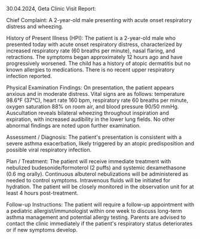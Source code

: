 30.04.2024, Geta Clinic Visit Report:

Chief Complaint: A 2-year-old male presenting with acute onset respiratory distress and wheezing.

History of Present Illness (HPI): The patient is a 2-year-old male who presented today with acute onset respiratory distress, characterized by increased respiratory rate (60 breaths per minute), nasal flaring, and retractions. The symptoms began approximately 12 hours ago and have progressively worsened. The child has a history of atopic dermatitis but no known allergies to medications. There is no recent upper respiratory infection reported.

Physical Examination Findings: On presentation, the patient appears anxious and in moderate distress. Vital signs are as follows: temperature 98.6°F (37°C), heart rate 160 bpm, respiratory rate 60 breaths per minute, oxygen saturation 88% on room air, and blood pressure 90/50 mmHg. Auscultation reveals bilateral wheezing throughout inspiration and expiration, with increased audibility in the lower lung fields. No other abnormal findings are noted upon further examination.

Assessment / Diagnosis: The patient's presentation is consistent with a severe asthma exacerbation, likely triggered by an atopic predisposition and possible viral respiratory infection.

Plan / Treatment: The patient will receive immediate treatment with nebulized budesonide/formoterol (2 puffs) and systemic dexamethasone (0.6 mg orally). Continuous albuterol nebulizations will be administered as needed to control symptoms. Intravenous fluids will be initiated for hydration. The patient will be closely monitored in the observation unit for at least 4 hours post-treatment.

Follow-up Instructions: The patient will require a follow-up appointment with a pediatric allergist/immunologist within one week to discuss long-term asthma management and potential allergy testing. Parents are advised to contact the clinic immediately if the patient's respiratory status deteriorates or if new symptoms develop.